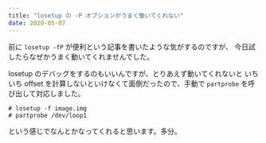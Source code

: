 ```yaml
---
title: "losetup の -P オプションがうまく働いてくれない"
date: 2020-05-07
---
```


前に `losetup -fP` が便利という記事を書いたような気がするのですが、
今日試したらなぜかうまく動いてくれませんでした。

losetup のデバッグをするのもいいんですが、とりあえず動いてくれないと
いちいち offset を計算しないといけなくて面倒だったので、手動で
`partprobe` を呼び出して対応しました。

```
# losetup -f image.img
# partprobe /dev/loop1
```

という感じでなんとかなってくれると思います。多分。

